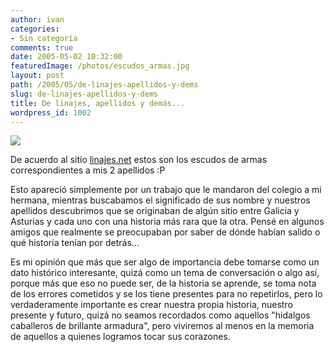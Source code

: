 ```yaml
---
author: ivan
categories:
- Sin categoría
comments: true
date: 2005-05-02 10:32:00
featuredImage: /photos/escudos_armas.jpg
layout: post
path: /2005/05/de-linajes-apellidos-y-dems
slug: de-linajes-apellidos-y-dems
title: De linajes, apellidos y demás...
wordpress_id: 1002
---
```


[![](https://photos1.blogger.com/img/39/1190/320/escudos_armas.jpg)](https://photos1.blogger.com/img/39/1190/640/escudos_armas.jpg)

De acuerdo al sitio [linajes.net](https://www.linajes.net/) estos son los escudos de armas correspondientes a mis 2 apellidos :P

Esto apareció simplemente por un trabajo que le mandaron del colegio a mi hermana, mientras buscabamos el significado de sus nombre y nuestros apellidos descubrimos que se originaban de algún sitio entre Galicia y Asturias y cada uno con una historia más rara que la otra. Pensé en algunos amigos que realmente se preocupaban por saber de dónde habían salido o qué historia tenían por detrás...

Es mi opinión que más que ser algo de importancia debe tomarse como un dato histórico interesante, quizá como un tema de conversación o algo así, porque más que eso no puede ser, de la historia se aprende, se toma nota de los errores cometidos y se los tiene presentes para no repetirlos, pero lo verdaderamente importante es crear nuestra propia historia, nuestro presente y futuro, quizá no seamos recordados como aquellos "hidalgos caballeros de brillante armadura", pero viviremos al menos en la memoria de aquellos a quienes logramos tocar sus corazones.